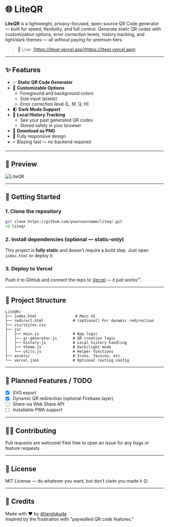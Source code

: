 # 🌐 LiteQR

**LiteQR** is a lightweight, privacy-focused, open-source QR Code generator — built for speed, flexibility, and full control. Generate static QR codes with customization options, error correction levels, history tracking, and light/dark themes — all without paying for premium tiers.

> 🔗 Live: [https://liteqr.vercel.app](https://liteqr.vercel.app)

---

## ✨ Features

- ✅ **Static QR Code Generator**
- 🎨 **Customizable Options**
  - Foreground and background colors
  - Size input (pixels)
  - Error correction level (L, M, Q, H)
- 🌓 **Dark Mode Support**
- 🧠 **Local History Tracking**
  - See your past generated QR codes
  - Stored safely in your browser
- 💾 **Download as PNG**
- 📱 Fully responsive design
- ⚡ Blazing fast — no backend required

---

## 📸 Preview

![LiteQR](https://github.com/user-attachments/assets/6abc5692-e7ba-4e85-bd71-0c64e0c7e7f4)

---

## 🚀 Getting Started

### 1. Clone the repository

```bash
git clone https://github.com/yourusername/liteqr.git
cd liteqr
```

### 2. Install dependencies (optional — static-only)

This project is **fully static** and doesn't require a build step. Just open `index.html` or deploy it.

### 3. Deploy to Vercel

Push it to GitHub and connect the repo to [Vercel](https://vercel.com) — it just works™.

---

## 📁 Project Structure

```
LiteQR/
├── index.html                 # Main UI
├── redirect.html             # (optional) For dynamic redirection
├── css/styles.css
├── js/
│   ├── main.js               # App logic
│   ├── qr-generator.js       # QR creation logic
│   ├── history.js            # Local history handling
│   ├── theme.js              # Dark/light mode
│   └── utils.js              # Helper functions
├── assets/                   # Icons, favicon, etc.
└── vercel.json               # Optional routing config
```

---

## 📌 Planned Features / TODO

- [X] SVG export
- [X] Dynamic QR redirection (optional Firebase layer)
- [ ] Share via Web Share API
- [ ] Installable PWA support

---

## 🧑‍💻 Contributing

Pull requests are welcome! Feel free to open an issue for any bugs or feature requests.

---

## 📄 License

MIT License — do whatever you want, but don’t claim you made it 😉

---

## 💬 Credits

Made with ❤️ by [@tandukuda](https://github.com/tandukuda)  
Inspired by the frustration with "paywalled QR code features."
